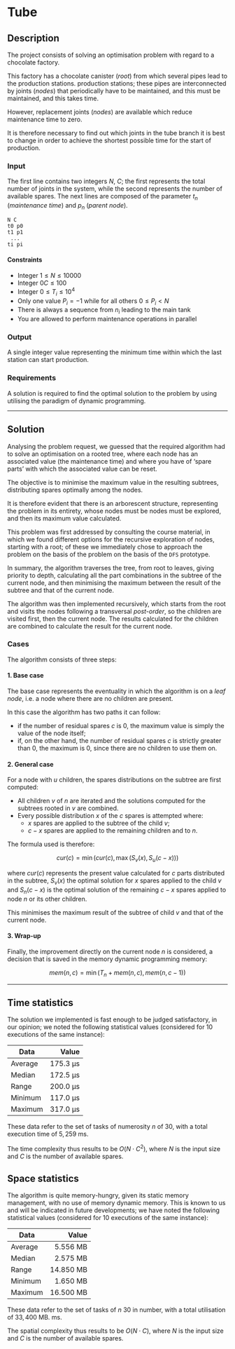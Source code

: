 # Tube

## Description

The project consists of solving an optimisation problem with regard to a chocolate factory.

This factory has a chocolate canister (*root*) from which several pipes lead to the production stations. 
production stations; these pipes are interconnected by joints (*nodes*) that periodically have to be maintained, and this
must be maintained, and this takes time.

However, replacement joints (*nodes*) are available which reduce maintenance time to zero.

It is therefore necessary to find out which joints in the tube branch it is best to change in order to achieve the shortest possible time
for the start of production.

### Input

The first line contains two integers $N$, $C$; the first represents the total number of joints in the system,
while the second represents the number of available spares.
The next lines are composed of the parameter $t_n$ (*maintenance time*) and $p_n$ (*parent node*). 

```
N C
t0 p0
t1 p1
 ...
ti pi
```

#### Constraints

- Integer $1 \le N \le 10000$
- Integer $0 C \le 100$
- Integer $0 \le T_i \le 10^4$
- Only one value $P_i = -1$ while for all others $0 \le P_i < N$
- There is always a sequence from $n_i$ leading to the main tank
- You are allowed to perform maintenance operations in parallel

### Output

A single integer value representing the minimum time within which the last station can start production.

### Requirements

A solution is required to find the optimal solution to the problem by using utilising the paradigm of dynamic programming.

---

## Solution

Analysing the problem request, we guessed that the required algorithm had to solve an
optimisation on a rooted tree, where each node has an associated value (the maintenance time) and where you have
of ‘spare parts’ with which the associated value can be reset.

The objective is to minimise the maximum value in the resulting subtrees, distributing spares optimally
among the nodes.

It is therefore evident that there is an arborescent structure, representing the problem in its entirety, whose nodes must be
nodes must be explored, and then its maximum value calculated.

This problem was first addressed by consulting the course material, in which we found different
options for the recursive exploration of nodes, starting with a root; of these we immediately chose to approach the problem on the basis of the
problem on the basis of the `DFS` prototype.

In summary, the algorithm traverses the tree, from root to leaves, giving priority to depth, calculating
all the part combinations in the subtree of the current node, and then minimising the maximum between the result of the
subtree and that of the current node.

The algorithm was then implemented recursively, which starts from the root and visits the nodes following a
transversal *post-order*, so the children are visited first, then the current node.
The results calculated for the children are combined to calculate the result for the current node.

### Cases

The algorithm consists of three steps:

#### 1. Base case

The base case represents the eventuality in which the algorithm is on a *leaf node*, i.e. a node where there are no
children are present.

In this case the algorithm has two paths it can follow:

* if the number of residual spares $c$ is $0$, the maximum value is simply the value of the node itself;
* if, on the other hand, the number of residual spares $c$ is strictly greater than $0$, the maximum is $0$, since there are no 
children to use them on.

#### 2. General case

For a node with $u$ children, the spares distributions on the subtree are first computed:

* All children $v$ of $n$ are iterated and the solutions computed for the subtrees rooted in $v$ are combined.
* Every possible distribution $x$ of the $c$ spares is attempted where:
    * $x$ spares are applied to the subtree of the child $v$;
    * $c-x$ spares are applied to the remaining children and to $n$.

The formula used is therefore:

$$cur(c) = \min(cur(c), \max(S_v(x), S_u(c - x)))$$

where $cur(c)$ represents the present value calculated for $c$ parts distributed in the subtree,
$S_v(x)$ the optimal solution for $x$ spares applied to the child $v$ and $S_n(c-x)$ is the optimal solution of the
remaining $c-x$ spares applied to node $n$ or its other children.

This minimises the maximum result of the subtree of child $v$ and that of the current node.

#### 3. Wrap-up

Finally, the improvement directly on the current node $n$ is considered, a decision that is saved in the memory
dynamic programming memory:

$$mem(n,c) = \min(T_n + mem(n, c), mem(n, c - 1))$$

---

## Time statistics

The solution we implemented is fast enough to be judged satisfactory, in our opinion;
we noted the following statistical values (considered for 10 executions of the same instance):

| Data                    | Value      |
| ----------------------- | ---------: |
| Average                 | $175.3$ µs |
| Median                  | $172.5$ µs |
| Range                   | $200.0$ µs |
| Minimum                 | $117.0$ µs |
| Maximum                 | $317.0$ µs |

These data refer to the set of tasks of numerosity $n$ of $30$, with a total execution time of $5,259$ 
ms.

The time complexity thus results to be $O(N\cdot C^2)$, where $N$ is the input size and $C$ is the number of
available spares.

## Space statistics

The algorithm is quite memory-hungry, given its static memory management, with no use of memory 
dynamic memory. This is known to us and will be indicated in future developments;
we have noted the following statistical values (considered for 10 executions of the same instance):

| Data                    | Value       |
| ----------------------- | ----------: |
| Average                 | $5.556$ MB  |
| Median                  | $2.575$ MB  |
| Range                   | $14.850$ MB |
| Minimum                 | $1.650$ MB  |
| Maximum                 | $16.500$ MB |

These data refer to the set of tasks of $n$ $30$ in number, with a total utilisation of $33,400$ MB. 
ms.

The spatial complexity thus results to be $O(N\cdot C)$, where $N$ is the input size and $C$ is the number of
available spares.



